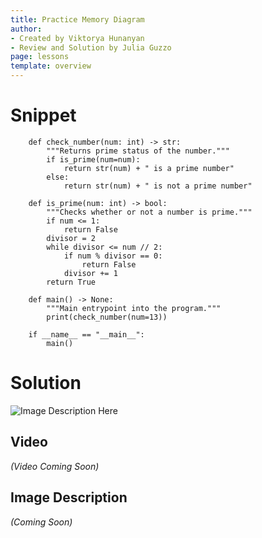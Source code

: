 ```yaml
---
title: Practice Memory Diagram
author:
- Created by Viktorya Hunanyan
- Review and Solution by Julia Guzzo
page: lessons
template: overview
---
```


# Snippet

```
    def check_number(num: int) -> str:
        """Returns prime status of the number."""
        if is_prime(num=num):
            return str(num) + " is a prime number"
        else:
            return str(num) + " is not a prime number"

    def is_prime(num: int) -> bool:
        """Checks whether or not a number is prime."""
        if num <= 1:
            return False
        divisor = 2
        while divisor <= num // 2:
            if num % divisor == 0:
                return False
            divisor += 1
        return True

    def main() -> None:
        """Main entrypoint into the program."""
        print(check_number(num=13))

    if __name__ == "__main__":
        main()
```

# Solution

<img class="img-fluid" src="/static/practice-mem-diagrams/while-prime-soln.jpg" alt="Image Description Here"  />

## Video
*(Video Coming Soon)*

## Image Description
*(Coming Soon)*
